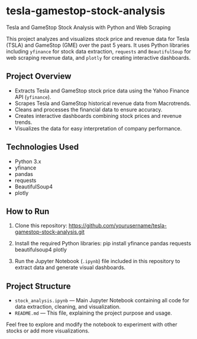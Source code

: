 # tesla-gamestop-stock-analysis
Tesla and GameStop Stock Analysis with Python and Web Scraping

This project analyzes and visualizes stock price and revenue data for Tesla (TSLA) and GameStop (GME) over the past 5 years. It uses Python libraries including `yfinance` for stock data extraction, `requests` and `BeautifulSoup` for web scraping revenue data, and `plotly` for creating interactive dashboards.

## Project Overview

- Extracts Tesla and GameStop stock price data using the Yahoo Finance API (`yfinance`).
- Scrapes Tesla and GameStop historical revenue data from Macrotrends.
- Cleans and processes the financial data to ensure accuracy.
- Creates interactive dashboards combining stock prices and revenue trends.
- Visualizes the data for easy interpretation of company performance.

## Technologies Used

- Python 3.x
- yfinance
- pandas
- requests
- BeautifulSoup4
- plotly

## How to Run

1. Clone this repository:
https://github.com/yourusername/tesla-gamestop-stock-analysis.git

2. Install the required Python libraries:
pip install yfinance pandas requests beautifulsoup4 plotly

3. Run the Jupyter Notebook (`.ipynb`) file included in this repository to extract data and generate visual dashboards.

## Project Structure

- `stock_analysis.ipynb` — Main Jupyter Notebook containing all code for data extraction, cleaning, and visualization.
- `README.md` — This file, explaining the project purpose and usage.



Feel free to explore and modify the notebook to experiment with other stocks or add more visualizations.
